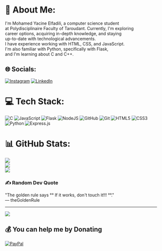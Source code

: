 # 💫 About Me:
I'm Mohamed Yacine Elfadili, a computer science student <br>at Polydisciplinaire Faculty of Taroudant. Currently, I'm exploring <br>career options, acquiring in-depth knowledge, and staying <br>up-to-date with technological advancements. <br>I have experience working with HTML, CSS, and JavaScript. <br>I'm also familiar with Python, specifically with Flask, <br>and I'm learning about C and C++.


## 🌐 Socials:
[![Instagram](https://img.shields.io/badge/Instagram-%23E4405F.svg?logo=Instagram&logoColor=white)](https://instagram.com/yacine5fadili) [![LinkedIn](https://img.shields.io/badge/LinkedIn-%230077B5.svg?logo=linkedin&logoColor=white)](https://linkedin.com/in/yacine-elfadili-a5185b314) 

# 💻 Tech Stack:
![C](https://img.shields.io/badge/c-%2300599C.svg?style=for-the-badge&logo=c&logoColor=white) ![JavaScript](https://img.shields.io/badge/javascript-%23323330.svg?style=for-the-badge&logo=javascript&logoColor=%23F7DF1E) ![Flask](https://img.shields.io/badge/flask-%23000.svg?style=for-the-badge&logo=flask&logoColor=white) ![NodeJS](https://img.shields.io/badge/node.js-6DA55F?style=for-the-badge&logo=node.js&logoColor=white) ![GitHub](https://img.shields.io/badge/github-%23121011.svg?style=for-the-badge&logo=github&logoColor=white) ![Git](https://img.shields.io/badge/git-%23F05033.svg?style=for-the-badge&logo=git&logoColor=white) ![HTML5](https://img.shields.io/badge/html5-%23E34F26.svg?style=for-the-badge&logo=html5&logoColor=white) ![CSS3](https://img.shields.io/badge/css3-%231572B6.svg?style=for-the-badge&logo=css3&logoColor=white) ![Python](https://img.shields.io/badge/python-3670A0?style=for-the-badge&logo=python&logoColor=ffdd54) ![Express.js](https://img.shields.io/badge/express.js-%23404d59.svg?style=for-the-badge&logo=express&logoColor=%2361DAFB)
# 📊 GitHub Stats:
![](https://github-readme-stats.vercel.app/api?username=Yacine20elfadili&theme=dark&hide_border=false&include_all_commits=true&count_private=true)<br/>
![](https://github-readme-streak-stats.herokuapp.com/?user=Yacine20elfadili&theme=dark&hide_border=false)<br/>
![](https://github-readme-stats.vercel.app/api/top-langs/?username=Yacine20elfadili&theme=dark&hide_border=false&include_all_commits=true&count_private=true&layout=compact)

### ✍️ Random Dev Quote
<p>
  "The golden rule says °° If it works, don't touch it!!! °°."  
  <br>— theGoldenRule
</p>

---
[![](https://visitcount.itsvg.in/api?id=Yacine20elfadili&icon=0&color=0)](https://visitcount.itsvg.in)

  ## 💰 You can help me by Donating
  [![PayPal](https://img.shields.io/badge/PayPal-00457C?style=for-the-badge&logo=paypal&logoColor=white)](https://paypal.me/Med20fadili) 

  
<!-- Proudly created with GPRM ( https://gprm.itsvg.in ) -->

